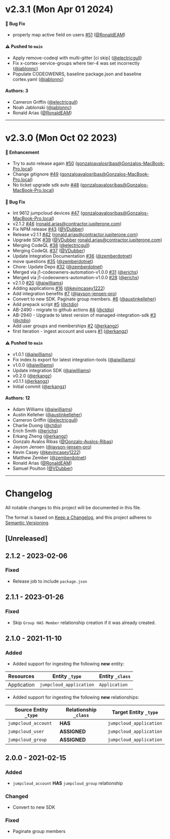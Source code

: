 # v2.3.1 (Mon Apr 01 2024)

#### 🐛 Bug Fix

- properly map active field on users [#51](https://github.com/JupiterOne/graph-jumpcloud/pull/51) ([@RonaldEAM](https://github.com/RonaldEAM))

#### ⚠️ Pushed to `main`

- Apply remove-codeql with multi-gitter [ci skip] ([@electricgull](https://github.com/electricgull))
- Fix x-cortex-service-groups where tier-4 was set incorrectly ([@jablonnc](https://github.com/jablonnc))
- Populate CODEOWENRS, baseline package.json and baseline cortex.yaml ([@jablonnc](https://github.com/jablonnc))

#### Authors: 3

- Cameron Griffin ([@electricgull](https://github.com/electricgull))
- Noah Jablonski ([@jablonnc](https://github.com/jablonnc))
- Ronald Arias ([@RonaldEAM](https://github.com/RonaldEAM))

---

# v2.3.0 (Mon Oct 02 2023)

#### 🚀 Enhancement

- Try to auto release again [#50](https://github.com/JupiterOne/graph-jumpcloud/pull/50) (gonzaloavalosribas@Gonzalos-MacBook-Pro.local)
- Change gitignore [#49](https://github.com/JupiterOne/graph-jumpcloud/pull/49) (gonzaloavalosribas@Gonzalos-MacBook-Pro.local)
- No ticket upgrade sdk auto [#48](https://github.com/JupiterOne/graph-jumpcloud/pull/48) (gonzaloavalosribas@Gonzalos-MacBook-Pro.local)

#### 🐛 Bug Fix

- Int 9612 jumpcloud devices [#47](https://github.com/JupiterOne/graph-jumpcloud/pull/47) (gonzaloavalosribas@Gonzalos-MacBook-Pro.local)
- v2.1.2 [#46](https://github.com/JupiterOne/graph-jumpcloud/pull/46) (ronald.arias@contractor.jupiterone.com)
- Fix NPM release [#43](https://github.com/JupiterOne/graph-jumpcloud/pull/43) ([@VDubber](https://github.com/VDubber))
- Release v2.1.1 [#42](https://github.com/JupiterOne/graph-jumpcloud/pull/42) (ronald.arias@contractor.jupiterone.com)
- Upgrade SDK [#39](https://github.com/JupiterOne/graph-jumpcloud/pull/39) ([@VDubber](https://github.com/VDubber) ronald.arias@contractor.jupiterone.com)
- Merging CodeQL [#38](https://github.com/JupiterOne/graph-jumpcloud/pull/38) ([@electricgull](https://github.com/electricgull))
- Merging CodeQL [#37](https://github.com/JupiterOne/graph-jumpcloud/pull/37) ([@VDubber](https://github.com/VDubber))
- Update Integration Documentation [#36](https://github.com/JupiterOne/graph-jumpcloud/pull/36) ([@zemberdotnet](https://github.com/zemberdotnet))
- move questions [#35](https://github.com/JupiterOne/graph-jumpcloud/pull/35) ([@zemberdotnet](https://github.com/zemberdotnet))
- Chore: Update Deps [#32](https://github.com/JupiterOne/graph-jumpcloud/pull/32) ([@zemberdotnet](https://github.com/zemberdotnet))
- Merged via j1-codeowners-automation-v1.0.0 [#31](https://github.com/JupiterOne/graph-jumpcloud/pull/31) ([@erichs](https://github.com/erichs))
- Merged via j1-codeowners-automation-v1.0.0 [#28](https://github.com/JupiterOne/graph-jumpcloud/pull/28) ([@erichs](https://github.com/erichs))
- v2.1.0 [#20](https://github.com/JupiterOne/graph-jumpcloud/pull/20) ([@aiwilliams](https://github.com/aiwilliams))
- Adding applications [#16](https://github.com/JupiterOne/graph-jumpcloud/pull/16) ([@kevincasey1222](https://github.com/kevincasey1222))
- Add integration benefits [#7](https://github.com/JupiterOne/graph-jumpcloud/pull/7) ([@jayson-jensen-pro](https://github.com/jayson-jensen-pro))
- Convert to new SDK. Paginate group members. [#6](https://github.com/JupiterOne/graph-jumpcloud/pull/6) ([@austinkelleher](https://github.com/austinkelleher))
- Add prepack script [#5](https://github.com/JupiterOne/graph-jumpcloud/pull/5) ([@ctdio](https://github.com/ctdio))
- AB-2490 - migrate to github actions [#4](https://github.com/JupiterOne/graph-jumpcloud/pull/4) ([@ctdio](https://github.com/ctdio))
- AB-2940 - Upgrade to latest version of managed-integration-sdk [#3](https://github.com/JupiterOne/graph-jumpcloud/pull/3) ([@ctdio](https://github.com/ctdio))
- Add user groups and memberships [#2](https://github.com/JupiterOne/graph-jumpcloud/pull/2) ([@erkangz](https://github.com/erkangz))
- first iteration - ingest account and users [#1](https://github.com/JupiterOne/graph-jumpcloud/pull/1) ([@erkangz](https://github.com/erkangz))

#### ⚠️ Pushed to `main`

- v1.0.1 ([@aiwilliams](https://github.com/aiwilliams))
- Fix index.ts export for latest integration-tools ([@aiwilliams](https://github.com/aiwilliams))
- v1.0.0 ([@aiwilliams](https://github.com/aiwilliams))
- Update integration SDK ([@aiwilliams](https://github.com/aiwilliams))
- v0.2.0 ([@erkangz](https://github.com/erkangz))
- v0.1.1 ([@erkangz](https://github.com/erkangz))
- Initial commit ([@erkangz](https://github.com/erkangz))

#### Authors: 12

- Adam Williams ([@aiwilliams](https://github.com/aiwilliams))
- Austin Kelleher ([@austinkelleher](https://github.com/austinkelleher))
- Cameron Griffin ([@electricgull](https://github.com/electricgull))
- Charlie Duong ([@ctdio](https://github.com/ctdio))
- Erich Smith ([@erichs](https://github.com/erichs))
- Erkang Zheng ([@erkangz](https://github.com/erkangz))
- Gonzalo Avalos Ribas ([@Gonzalo-Avalos-Ribas](https://github.com/Gonzalo-Avalos-Ribas))
- Jayson Jensen ([@jayson-jensen-pro](https://github.com/jayson-jensen-pro))
- Kevin Casey ([@kevincasey1222](https://github.com/kevincasey1222))
- Matthew Zember ([@zemberdotnet](https://github.com/zemberdotnet))
- Ronald Arias ([@RonaldEAM](https://github.com/RonaldEAM))
- Samuel Poulton ([@VDubber](https://github.com/VDubber))

---

# Changelog

All notable changes to this project will be documented in this file.

The format is based on [Keep a Changelog](https://keepachangelog.com/en/1.0.0/),
and this project adheres to
[Semantic Versioning](https://semver.org/spec/v2.0.0.html).

## [Unreleased]

## 2.1.2 - 2023-02-06

### Fixed

- Release job to include `package.json`

## 2.1.1 - 2023-01-26

### Fixed

- Skip `Group HAS Member` relationship creation if it was already created.

## 2.1.0 - 2021-11-10

### Added

- Added support for ingesting the following **new** entity:

| Resources   | Entity `_type`          | Entity `_class` |
| ----------- | ----------------------- | --------------- |
| Application | `jumpcloud_application` | `Application`   |

- Added support for ingesting the following **new** relationships:

| Source Entity `_type` | Relationship `_class` | Target Entity `_type`   |
| --------------------- | --------------------- | ----------------------- |
| `jumpcloud_account`   | **HAS**               | `jumpcloud_application` |
| `jumpcloud_user`      | **ASSIGNED**          | `jumpcloud_application` |
| `jumpcloud_group`     | **ASSIGNED**          | `jumpcloud_application` |

## 2.0.0 - 2021-02-15

### Added

- `jumpcloud_account` **HAS** `jumpcloud_group` relationship

### Changed

- Convert to new SDK

### Fixed

- Paginate group members
